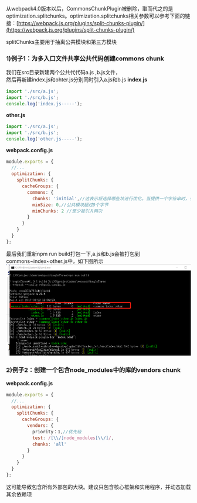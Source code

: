 从webpack4.0版本以后，CommonsChunkPlugin被删除，取而代之的是optimization.splitchunks。optimization.splitchunks相关参数可以参考下面的链接：[https://webpack.js.org/plugins/split-chunks-plugin/](https://webpack.js.org/plugins/split-chunks-plugin/)  

splitChunks主要用于抽离公共模块和第三方模块  
### 1)例子1：为多入口文件共享公共代码创建commons chunk  
我们在src目录新建两个公共代代码a.js ,b.js文件，  
然后再新建index.js和ohter.js分别同时引入a.js和b.js
**index.js**
```javascript
import './src/a.js';
import './src/b.js';
console.log('index.js-----');
```
**other.js**
```javascript
import './src/a.js';
import './src/b.js';
console.log('other.js-----');
```
**webpack.config.js**
```javascript
module.exports = {
  //...
  optimization: {
    splitChunks: {
      cacheGroups: {
        commons: {
          chunks: 'initial',//这表示将选择哪些块进行优化。当提供一个字符串时，有效值是all、async和initial。提供all可能特别强大，因为这意味着即使在异步块和非异步块之间也可以共享块。
          minSize: 0,//公共模块超过0个字节
          minChunks: 2 //至少被引入两次
        }
      }
    }
  }
};
```
最后我们重新npm run build打包一下,a.js和b.js会被打包到commons\~index\~other.js中，如下图所示  
<img src="./images/23-1.png"/>  

### 2)例子2：创建一个包含node_modules中的库的vendors chunk
**webpack.config.js**
```javascript
module.exports = {
  //...
  optimization: {
    splitChunks: {
      cacheGroups: {
        vendors: {
          priority：1,//优先级
          test: /[\\/]node_modules[\\/]/,
          chunks: 'all'
        }
      }
    }
  }
};
```
这可能导致包含所有外部包的大块。建议只包含核心框架和实用程序，并动态加载其余依赖项



